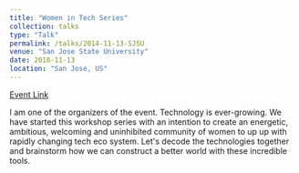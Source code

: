 ```yaml
---
title: "Women in Tech Series"
collection: talks
type: "Talk"
permalink: /talks/2014-11-13-SJSU
venue: "San Jose State University"
date: 2018-11-13
location: "San Jose, US"
---
```


[Event Link](https://www.meetup.com/IBM-Developer-SF-Bay-Area-Meetup/events/255747658/)

I am one of the organizers of the event. Technology is ever-growing. We have started this workshop series with an intention to create an energetic, ambitious, welcoming and uninhibited community of women to up up with rapidly changing tech eco system. Let's decode the technologies together and brainstorm how we can construct a better world with these incredible tools.

